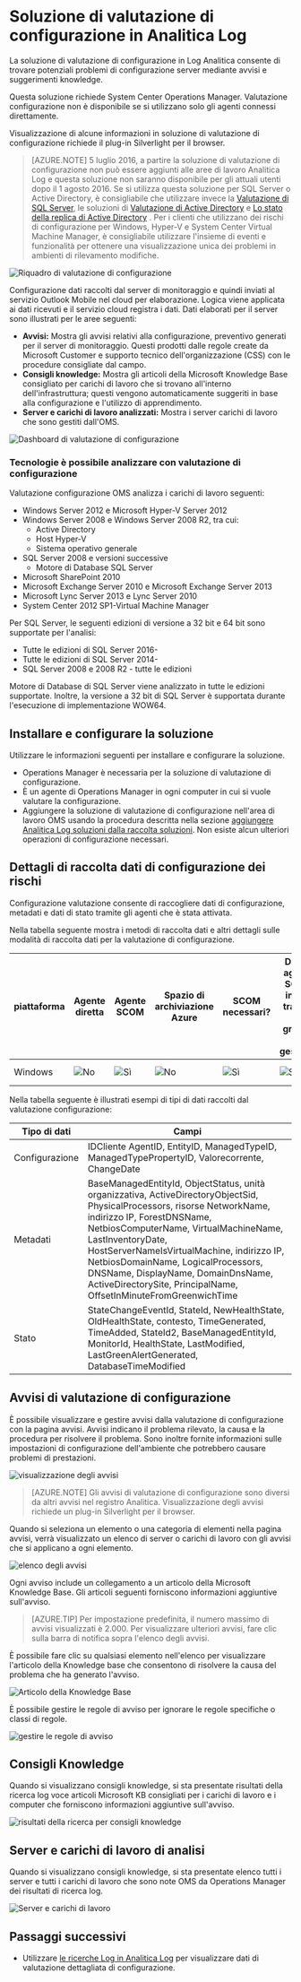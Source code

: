 <properties
    pageTitle="Soluzione di valutazione di configurazione in Log Analitica | Microsoft Azure"
    description="La soluzione di valutazione di configurazione in Analitica Log fornisce informazioni dettagliate sullo stato corrente dell'infrastruttura server System Center Operations Manager quando si utilizza Operations Manager agenti o un gruppo di gestione Operations Manager."
    services="log-analytics"
    documentationCenter=""
    authors="bandersmsft"
    manager="jwhit"
    editor=""/>

<tags
    ms.service="log-analytics"
    ms.workload="na"
    ms.tgt_pltfrm="na"
    ms.devlang="na"
    ms.topic="article"
    ms.date="10/10/2016"
    ms.author="banders"/>

# <a name="configuration-assessment-solution-in-log-analytics"></a>Soluzione di valutazione di configurazione in Analitica Log

La soluzione di valutazione di configurazione in Log Analitica consente di trovare potenziali problemi di configurazione server mediante avvisi e suggerimenti knowledge.

Questa soluzione richiede System Center Operations Manager. Valutazione configurazione non è disponibile se si utilizzano solo gli agenti connessi direttamente.

Visualizzazione di alcune informazioni in soluzione di valutazione di configurazione richiede il plug-in Silverlight per il browser.

>[AZURE.NOTE] 5 luglio 2016, a partire la soluzione di valutazione di configurazione non può essere aggiunti alle aree di lavoro Analitica Log e questa soluzione non saranno disponibile per gli attuali utenti dopo il 1 agosto 2016. Se si utilizza questa soluzione per SQL Server o Active Directory, è consigliabile che utilizzare invece la [Valutazione di SQL Server](log-analytics-sql-assessment.md), le soluzioni di [Valutazione di Active Directory](log-analytics-ad-assessment.md) e [Lo stato della replica di Active Directory](log-analytics-ad-replication-status.md) . Per i clienti che utilizzano dei rischi di configurazione per Windows, Hyper-V e System Center Virtual Machine Manager, è consigliabile utilizzare l'insieme di eventi e funzionalità per ottenere una visualizzazione unica dei problemi in ambienti di rilevamento modifiche.

![Riquadro di valutazione di configurazione](./media/log-analytics-configuration-assessment/oms-config-assess-tile.png)

Configurazione dati raccolti dal server di monitoraggio e quindi inviati al servizio Outlook Mobile nel cloud per elaborazione. Logica viene applicata ai dati ricevuti e il servizio cloud registra i dati. Dati elaborati per il server sono illustrati per le aree seguenti:

- **Avvisi:** Mostra gli avvisi relativi alla configurazione, preventivo generati per il server di monitoraggio. Questi prodotti dalle regole create da Microsoft Customer e supporto tecnico dell'organizzazione (CSS) con le procedure consigliate dal campo.
- **Consigli knowledge:** Mostra gli articoli della Microsoft Knowledge Base consigliato per carichi di lavoro che si trovano all'interno dell'infrastruttura; questi vengono automaticamente suggeriti in base alla configurazione e l'utilizzo di apprendimento.
- **Server e carichi di lavoro analizzati:** Mostra i server carichi di lavoro che sono gestiti dall'OMS.

![Dashboard di valutazione di configurazione](./media/log-analytics-configuration-assessment/oms-config-assess-dash01.png)

### <a name="technologies-you-can-analyze-with-configuration-assessment"></a>Tecnologie è possibile analizzare con valutazione di configurazione

Valutazione configurazione OMS analizza i carichi di lavoro seguenti:

- Windows Server 2012 e Microsoft Hyper-V Server 2012
- Windows Server 2008 e Windows Server 2008 R2, tra cui:
    - Active Directory
    - Host Hyper-V
    - Sistema operativo generale
- SQL Server 2008 e versioni successive
    - Motore di Database SQL Server
- Microsoft SharePoint 2010
- Microsoft Exchange Server 2010 e Microsoft Exchange Server 2013
- Microsoft Lync Server 2013 e Lync Server 2010
- System Center 2012 SP1-Virtual Machine Manager

Per SQL Server, le seguenti edizioni di versione a 32 bit e 64 bit sono supportate per l'analisi:

- Tutte le edizioni di SQL Server 2016-
- Tutte le edizioni di SQL Server 2014-
- SQL Server 2008 e 2008 R2 - tutte le edizioni

Motore di Database di SQL Server viene analizzato in tutte le edizioni supportate. Inoltre, la versione a 32 bit di SQL Server è supportata durante l'esecuzione di implementazione WOW64.

## <a name="installing-and-configuring-the-solution"></a>Installare e configurare la soluzione
Utilizzare le informazioni seguenti per installare e configurare la soluzione.

- Operations Manager è necessaria per la soluzione di valutazione di configurazione.
- È un agente di Operations Manager in ogni computer in cui si vuole valutare la configurazione.
- Aggiungere la soluzione di valutazione di configurazione nell'area di lavoro OMS usando la procedura descritta nella sezione [aggiungere Analitica Log soluzioni dalla raccolta soluzioni](log-analytics-add-solutions.md).  Non esiste alcun ulteriori operazioni di configurazione necessari.

## <a name="configuration-assessment-data-collection-details"></a>Dettagli di raccolta dati di configurazione dei rischi

Configurazione valutazione consente di raccogliere dati di configurazione, metadati e dati di stato tramite gli agenti che è stata attivata.

Nella tabella seguente mostra i metodi di raccolta dati e altri dettagli sulle modalità di raccolta dati per la valutazione di configurazione.

| piattaforma | Agente diretta | Agente SCOM | Spazio di archiviazione Azure | SCOM necessari? | Dati di agente SCOM inviati tramite il gruppo di gestione | frequenza di raccolta |
|---|---|---|---|---|---|---|
|Windows|![No](./media/log-analytics-configuration-assessment/oms-bullet-red.png)|![Sì](./media/log-analytics-configuration-assessment/oms-bullet-green.png)|![No](./media/log-analytics-configuration-assessment/oms-bullet-red.png)|            ![Sì](./media/log-analytics-configuration-assessment/oms-bullet-green.png)|![Sì](./media/log-analytics-configuration-assessment/oms-bullet-green.png)| due volte al giorno|

Nella tabella seguente è illustrati esempi di tipi di dati raccolti dal valutazione configurazione:

|**Tipo di dati**|**Campi**|
|---|---|
|Configurazione|IDCliente AgentID, EntityID, ManagedTypeID, ManagedTypePropertyID, Valorecorrente, ChangeDate|
|Metadati|BaseManagedEntityId, ObjectStatus, unità organizzativa, ActiveDirectoryObjectSid, PhysicalProcessors, risorse NetworkName, indirizzo IP, ForestDNSName, NetbiosComputerName, VirtualMachineName, LastInventoryDate, HostServerNameIsVirtualMachine, indirizzo IP, NetbiosDomainName, LogicalProcessors, DNSName, DisplayName, DomainDnsName, ActiveDirectorySite, PrincipalName, OffsetInMinuteFromGreenwichTime|
|Stato|StateChangeEventId, StateId, NewHealthState, OldHealthState, contesto, TimeGenerated, TimeAdded, StateId2, BaseManagedEntityId, MonitorId, HealthState, LastModified, LastGreenAlertGenerated, DatabaseTimeModified|

## <a name="configuration-assessment-alerts"></a>Avvisi di valutazione di configurazione
È possibile visualizzare e gestire avvisi dalla valutazione di configurazione con la pagina avvisi. Avvisi indicano il problema rilevato, la causa e la procedura per risolvere il problema. Sono inoltre fornite informazioni sulle impostazioni di configurazione dell'ambiente che potrebbero causare problemi di prestazioni.

![visualizzazione degli avvisi](./media/log-analytics-configuration-assessment/oms-config-assess-alerts01.png)

>[AZURE.NOTE] Gli avvisi di valutazione di configurazione sono diversi da altri avvisi nel registro Analitica. Visualizzazione degli avvisi richiede un plug-in Silverlight per il browser.

Quando si seleziona un elemento o una categoria di elementi nella pagina avvisi, verrà visualizzato un elenco di server o carichi di lavoro con gli avvisi che si applicano a ogni elemento.

![elenco degli avvisi](./media/log-analytics-configuration-assessment/oms-config-assess-alerts-view-config.png)

Ogni avviso include un collegamento a un articolo della Microsoft Knowledge Base. Gli articoli seguenti forniscono informazioni aggiuntive sull'avviso.

>[AZURE.TIP] Per impostazione predefinita, il numero massimo di avvisi visualizzati è 2.000. Per visualizzare ulteriori avvisi, fare clic sulla barra di notifica sopra l'elenco degli avvisi.

È possibile fare clic su qualsiasi elemento nell'elenco per visualizzare l'articolo della Knowledge base che consentono di risolvere la causa del problema che ha generato l'avviso.

![Articolo della Knowledge Base](./media/log-analytics-configuration-assessment/oms-config-assess-alerts-details-kb.png)

È possibile gestire le regole di avviso per ignorare le regole specifiche o classi di regole.

![gestire le regole di avviso](./media/log-analytics-configuration-assessment/oms-config-assess-alert-rules.png)

## <a name="knowledge-recommendations"></a>Consigli Knowledge
Quando si visualizzano consigli knowledge, si sta presentate risultati della ricerca log voce articoli Microsoft KB consigliati per i carichi di lavoro e i computer che forniscono informazioni aggiuntive sull'avviso.

![risultati della ricerca per consigli knowledge](./media/log-analytics-configuration-assessment/oms-config-assess-knowledge-recommendations.png)

## <a name="servers-and-workloads-analyzed"></a>Server e carichi di lavoro di analisi
Quando si visualizzano consigli knowledge, si sta presentate elenco tutti i server e tutti i carichi di lavoro che sono note OMS da Operations Manager dei risultati di ricerca log.

![Server e carichi di lavoro](./media/log-analytics-configuration-assessment/oms-config-assess-servers-workloads.png)

## <a name="next-steps"></a>Passaggi successivi

- Utilizzare [le ricerche Log in Analitica Log](log-analytics-log-searches.md) per visualizzare dati di valutazione dettagliata di configurazione.
